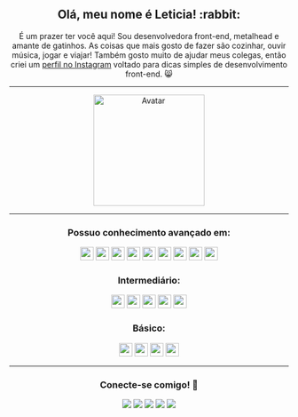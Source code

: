 <div align="center">
  <h2>Olá, meu nome é Leticia! :rabbit:</h2>
  <p>É um prazer ter você aqui! Sou desenvolvedora front-end, metalhead e amante de gatinhos. As coisas que mais gosto de fazer são cozinhar, ouvir música, jogar e viajar! Também gosto muito de ajudar meus colegas, então criei um <a href="https://www.instagram.com/frontendkitty/" title="Meu perfil do Instagram - @frontendkitty">perfil no Instagram</a> voltado para dicas simples de desenvolvimento front-end. 😸</p>
  <hr>
  <img src="https://i.ibb.co/mB7LFvv/profile.png" alt="Avatar" width="200">
  <hr>
  <div>
    <h3>Possuo conhecimento avançado em:</h3>
    <img src="https://cdn.jsdelivr.net/gh/devicons/devicon@latest/icons/html5/html5-original.svg" width="24"/>
    <img src="https://cdn.jsdelivr.net/gh/devicons/devicon@latest/icons/css3/css3-original.svg" width="24"/>
    <img src="https://cdn.jsdelivr.net/gh/devicons/devicon@latest/icons/javascript/javascript-original.svg" width="24"/>
    <img src="https://cdn.jsdelivr.net/gh/devicons/devicon@latest/icons/typescript/typescript-original.svg" width="24"/>
    <img src="https://cdn.jsdelivr.net/gh/devicons/devicon@latest/icons/react/react-original.svg" width="24"/>
    <img src="https://cdn.jsdelivr.net/gh/devicons/devicon@latest/icons/redux/redux-original.svg" width="24"/>
    <img src="https://cdn.jsdelivr.net/gh/devicons/devicon@latest/icons/bootstrap/bootstrap-original.svg" width="24"/>
    <img src="https://cdn.jsdelivr.net/gh/devicons/devicon@latest/icons/sass/sass-original.svg" width="24"/>
    <img src="https://cdn.jsdelivr.net/gh/devicons/devicon@latest/icons/less/less-plain-wordmark.svg" width="24"/>
    <h3>Intermediário:</h3>
    <img src="https://cdn.jsdelivr.net/gh/devicons/devicon@latest/icons/gulp/gulp-plain.svg" width="24"/>
    <img src="https://cdn.jsdelivr.net/gh/devicons/devicon@latest/icons/grunt/grunt-original.svg" width="24"/>
    <img src="https://cdn.jsdelivr.net/gh/devicons/devicon@latest/icons/jest/jest-plain.svg" width="24"/>
    <img src="https://cdn.jsdelivr.net/gh/devicons/devicon@latest/icons/cypressio/cypressio-original.svg" width="24"/>
    <img src="https://cdn.jsdelivr.net/gh/devicons/devicon@latest/icons/jquery/jquery-original.svg" width="24"/>
    <h3>Básico:</h3>
    <img src="https://cdn.jsdelivr.net/gh/devicons/devicon@latest/icons/vuejs/vuejs-original.svg" width="24"/>
    <img src="https://cdn.jsdelivr.net/gh/devicons/devicon@latest/icons/ruby/ruby-original.svg" width="24"/>
    <img src="https://cdn.jsdelivr.net/gh/devicons/devicon@latest/icons/rubymine/rubymine-original.svg" width="24"/>
    <img src="https://cdn.jsdelivr.net/gh/devicons/devicon@latest/icons/mysql/mysql-original.svg" width="24"/>
  </div>
  <hr>
  <div>
  <h3>Conecte-se comigo! &#128035;</h3>
    <a href="https://www.linkedin.com/in/leticianegreiros/" target="_blank"><img src="https://img.shields.io/badge/-LinkedIn-0a66c2?logo=linkedin&logoColor=white&style=for-the-badge"></a>
    <a href="https://leticia-fernandes-portfolio.vercel.app/" target="_blank"><img src="https://img.shields.io/badge/-Portfólio-e85d04?logo=github&logoColor=white&style=for-the-badge"></a>
    <a href="mailto:leticia.negreiros@outlook.com"><img src="https://img.shields.io/badge/-Email-008000?logo=microsoftoutlook&logoColor=white&style=for-the-badge"></a>
    <a href="https://instagram.com/frontendkitty" target="_blank"><img src="https://img.shields.io/badge/-Instagram-c13584?logo=instagram&logoColor=white&style=for-the-badge"></a>
    <a href="https://discordapp.com/users/736759479764254731" target="_blank"><img src="https://img.shields.io/badge/-Discord-586ff2?logo=discord&logoColor=white&style=for-the-badge"></a>
  </div>
</div>
